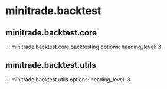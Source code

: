 # minitrade.backtest

## minitrade.backtest.core

::: minitrade.backtest.core.backtesting
    options:
        heading_level: 3

## minitrade.backtest.utils

::: minitrade.backtest.utils
    options:
        heading_level: 3